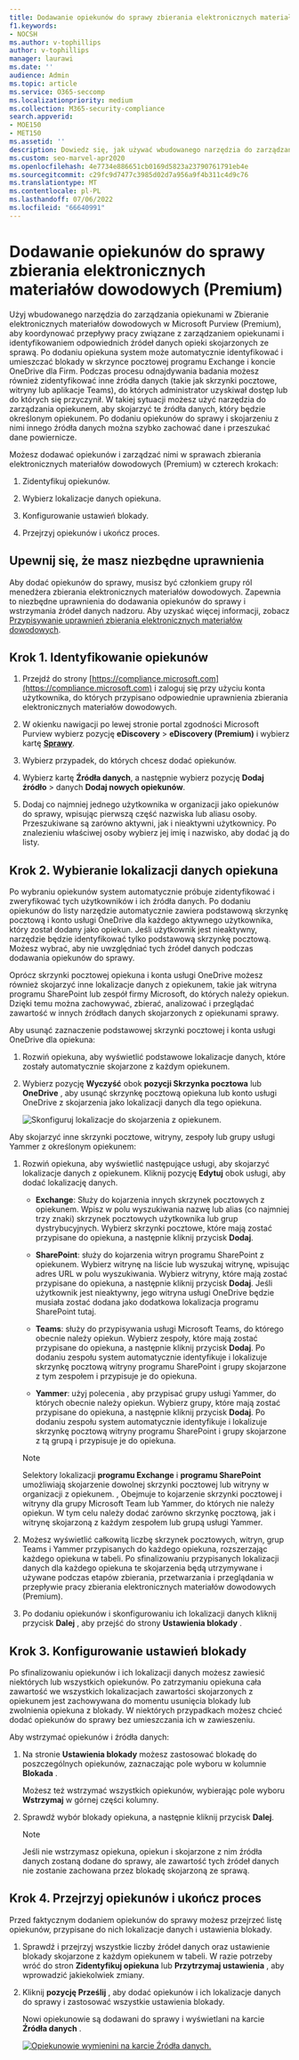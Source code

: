 ```yaml
---
title: Dodawanie opiekunów do sprawy zbierania elektronicznych materiałów dowodowych (Premium)
f1.keywords:
- NOCSH
ms.author: v-tophillips
author: v-tophillips
manager: laurawi
ms.date: ''
audience: Admin
ms.topic: article
ms.service: O365-seccomp
ms.localizationpriority: medium
ms.collection: M365-security-compliance
search.appverid:
- MOE150
- MET150
ms.assetid: ''
description: Dowiedz się, jak używać wbudowanego narzędzia do zarządzania opiekunami w Zbieranie elektronicznych materiałów dowodowych w Microsoft Purview (Premium) do koordynowania przepływów pracy i identyfikowania odpowiednich źródeł danych w danym przypadku.
ms.custom: seo-marvel-apr2020
ms.openlocfilehash: 4e7734e886651cb0169d5823a23790761791eb4e
ms.sourcegitcommit: c29fc9d7477c3985d02d7a956a9f4b311c4d9c76
ms.translationtype: MT
ms.contentlocale: pl-PL
ms.lasthandoff: 07/06/2022
ms.locfileid: "66640991"
---
```

# <a name="add-custodians-to-an-ediscovery-premium-case"></a>Dodawanie opiekunów do sprawy zbierania elektronicznych materiałów dowodowych (Premium)

Użyj wbudowanego narzędzia do zarządzania opiekunami w Zbieranie elektronicznych materiałów dowodowych w Microsoft Purview (Premium), aby koordynować przepływy pracy związane z zarządzaniem opiekunami i identyfikowaniem odpowiednich źródeł danych opieki skojarzonych ze sprawą. Po dodaniu opiekuna system może automatycznie identyfikować i umieszczać blokady w skrzynce pocztowej programu Exchange i koncie OneDrive dla Firm. Podczas procesu odnajdywania badania możesz również zidentyfikować inne źródła danych (takie jak skrzynki pocztowe, witryny lub aplikacje Teams), do których administrator uzyskiwał dostęp lub do których się przyczynił. W takiej sytuacji możesz użyć narzędzia do zarządzania opiekunem, aby skojarzyć te źródła danych, który będzie określonym opiekunem. Po dodaniu opiekunów do sprawy i skojarzeniu z nimi innego źródła danych można szybko zachować dane i przeszukać dane powiernicze.

Możesz dodawać opiekunów i zarządzać nimi w sprawach zbierania elektronicznych materiałów dowodowych (Premium) w czterech krokach:

1. Zidentyfikuj opiekunów.

2. Wybierz lokalizacje danych opiekuna.

3. Konfigurowanie ustawień blokady.

4. Przejrzyj opiekunów i ukończ proces.

## <a name="make-sure-you-have-the-necessary-permissions"></a>Upewnij się, że masz niezbędne uprawnienia

Aby dodać opiekunów do sprawy, musisz być członkiem grupy ról menedżera zbierania elektronicznych materiałów dowodowych. Zapewnia to niezbędne uprawnienia do dodawania opiekunów do sprawy i wstrzymania źródeł danych nadzoru. Aby uzyskać więcej informacji, zobacz [Przypisywanie uprawnień zbierania elektronicznych materiałów dowodowych](get-started-with-advanced-ediscovery.md#step-2-assign-ediscovery-permissions).

## <a name="step-1-identify-custodians"></a>Krok 1. Identyfikowanie opiekunów

1. Przejdź do strony [https://compliance.microsoft.com](https://compliance.microsoft.com) i zaloguj się przy użyciu konta użytkownika, do których przypisano odpowiednie uprawnienia zbierania elektronicznych materiałów dowodowych.

2. W okienku nawigacji po lewej stronie portal zgodności Microsoft Purview wybierz pozycję **eDiscovery** > **eDiscovery (Premium)** i wybierz kartę [**Sprawy**](https://go.microsoft.com/fwlink/p/?linkid=2173764).

3. Wybierz przypadek, do których chcesz dodać opiekunów.

4. Wybierz kartę **Źródła danych**, a następnie wybierz pozycję **Dodaj źródło** >  danych **Dodaj nowych opiekunów**.

5. Dodaj co najmniej jednego użytkownika w organizacji jako opiekunów do sprawy, wpisując pierwszą część nazwiska lub aliasu osoby. Przeszukiwane są zarówno aktywni, jak i nieaktywni użytkownicy. Po znalezieniu właściwej osoby wybierz jej imię i nazwisko, aby dodać ją do listy. 

## <a name="step-2-choose-custodian-data-locations"></a>Krok 2. Wybieranie lokalizacji danych opiekuna

Po wybraniu opiekunów system automatycznie próbuje zidentyfikować i zweryfikować tych użytkowników i ich źródła danych. Po dodaniu opiekunów do listy narzędzie automatycznie zawiera podstawową skrzynkę pocztową i konto usługi OneDrive dla każdego aktywnego użytkownika, który został dodany jako opiekun. Jeśli użytkownik jest nieaktywny, narzędzie będzie identyfikować tylko podstawową skrzynkę pocztową. Możesz wybrać, aby nie uwzględniać tych źródeł danych podczas dodawania opiekunów do sprawy.

Oprócz skrzynki pocztowej opiekuna i konta usługi OneDrive możesz również skojarzyć inne lokalizacje danych z opiekunem, takie jak witryna programu SharePoint lub zespół firmy Microsoft, do których należy opiekun. Dzięki temu można zachowywać, zbierać, analizować i przeglądać zawartość w innych źródłach danych skojarzonych z opiekunami sprawy.

Aby usunąć zaznaczenie podstawowej skrzynki pocztowej i konta usługi OneDrive dla opiekuna:

1. Rozwiń opiekuna, aby wyświetlić podstawowe lokalizacje danych, które zostały automatycznie skojarzone z każdym opiekunem.

2. Wybierz pozycję **Wyczyść** obok **pozycji Skrzynka pocztowa** lub **OneDrive** , aby usunąć skrzynkę pocztową opiekuna lub konto usługi OneDrive z skojarzenia jako lokalizacji danych dla tego opiekuna.

   ![Skonfiguruj lokalizacje do skojarzenia z opiekunem.](../media/ConfigureCustodianLocations.png)

Aby skojarzyć inne skrzynki pocztowe, witryny, zespoły lub grupy usługi Yammer z określonym opiekunem:

1. Rozwiń opiekuna, aby wyświetlić następujące usługi, aby skojarzyć lokalizacje danych z opiekunem. Kliknij pozycję **Edytuj** obok usługi, aby dodać lokalizację danych.

   - **Exchange**: Służy do kojarzenia innych skrzynek pocztowych z opiekunem. Wpisz w polu wyszukiwania nazwę lub alias (co najmniej trzy znaki) skrzynek pocztowych użytkownika lub grup dystrybucyjnych. Wybierz skrzynki pocztowe, które mają zostać przypisane do opiekuna, a następnie kliknij przycisk **Dodaj**.

   - **SharePoint**: służy do kojarzenia witryn programu SharePoint z opiekunem. Wybierz witrynę na liście lub wyszukaj witrynę, wpisując adres URL w polu wyszukiwania. Wybierz witryny, które mają zostać przypisane do opiekuna, a następnie kliknij przycisk **Dodaj**. Jeśli użytkownik jest nieaktywny, jego witryna usługi OneDrive będzie musiała zostać dodana jako dodatkowa lokalizacja programu SharePoint tutaj. 

   - **Teams**: służy do przypisywania usługi Microsoft Teams, do którego obecnie należy opiekun. Wybierz zespoły, które mają zostać przypisane do opiekuna, a następnie kliknij przycisk **Dodaj**. Po dodaniu zespołu system automatycznie identyfikuje i lokalizuje skrzynkę pocztową witryny programu SharePoint i grupy skojarzone z tym zespołem i przypisuje je do opiekuna.

   - **Yammer**: użyj polecenia , aby przypisać grupy usługi Yammer, do których obecnie należy opiekun. Wybierz grupy, które mają zostać przypisane do opiekuna, a następnie kliknij przycisk **Dodaj**. Po dodaniu zespołu system automatycznie identyfikuje i lokalizuje skrzynkę pocztową witryny programu SharePoint i grupy skojarzone z tą grupą i przypisuje je do opiekuna.

   > [!NOTE]
   > Selektory lokalizacji **programu Exchange** i **programu SharePoint** umożliwiają skojarzenie dowolnej skrzynki pocztowej lub witryny w organizacji z opiekunem. , Obejmuje to kojarzenie skrzynki pocztowej i witryny dla grupy Microsoft Team lub Yammer, do których nie należy opiekun. W tym celu należy dodać zarówno skrzynkę pocztową, jak i witrynę skojarzoną z każdym zespołem lub grupą usługi Yammer.

2. Możesz wyświetlić całkowitą liczbę skrzynek pocztowych, witryn, grup Teams i Yammer przypisanych do każdego opiekuna, rozszerzając każdego opiekuna w tabeli. Po sfinalizowaniu przypisanych lokalizacji danych dla każdego opiekuna te skojarzenia będą utrzymywane i używane podczas etapów zbierania, przetwarzania i przeglądania w przepływie pracy zbierania elektronicznych materiałów dowodowych (Premium).

3. Po dodaniu opiekunów i skonfigurowaniu ich lokalizacji danych kliknij przycisk **Dalej** , aby przejść do strony **Ustawienia blokady** .  

## <a name="step-3-configure-hold-settings"></a>Krok 3. Konfigurowanie ustawień blokady

 Po sfinalizowaniu opiekunów i ich lokalizacji danych możesz zawiesić niektórych lub wszystkich opiekunów. Po zatrzymaniu opiekuna cała zawartość we wszystkich lokalizacjach zawartości skojarzonych z opiekunem jest zachowywana do momentu usunięcia blokady lub zwolnienia opiekuna z blokady. W niektórych przypadkach możesz chcieć dodać opiekunów do sprawy bez umieszczania ich w zawieszeniu.

Aby wstrzymać opiekunów i źródła danych:

1. Na stronie **Ustawienia blokady** możesz zastosować blokadę do poszczególnych opiekunów, zaznaczając pole wyboru w kolumnie **Blokada** .

   Możesz też wstrzymać wszystkich opiekunów, wybierając pole wyboru **Wstrzymaj** w górnej części kolumny.

2. Sprawdź wybór blokady opiekuna, a następnie kliknij przycisk **Dalej**.

   > [!NOTE]
   > Jeśli nie wstrzymasz opiekuna, opiekun i skojarzone z nim źródła danych zostaną dodane do sprawy, ale zawartość tych źródeł danych nie zostanie zachowana przez blokadę skojarzoną ze sprawą.

## <a name="step-4-review-the-custodians-and-complete-the-process"></a>Krok 4. Przejrzyj opiekunów i ukończ proces

Przed faktycznym dodaniem opiekunów do sprawy możesz przejrzeć listę opiekunów, przypisane do nich lokalizacje danych i ustawienia blokady.

1. Sprawdź i przejrzyj wszystkie liczby źródeł danych oraz ustawienie blokady skojarzone z każdym opiekunem w tabeli. W razie potrzeby wróć do stron **Zidentyfikuj opiekuna** lub **Przytrzymaj ustawienia** , aby wprowadzić jakiekolwiek zmiany.

2. Kliknij **pozycję Prześlij** , aby dodać opiekunów i ich lokalizacje danych do sprawy i zastosować wszystkie ustawienia blokady.

   Nowi opiekunowie są dodawani do sprawy i wyświetlani na karcie **Źródła danych** .

   [![Opiekunowie wymienini na karcie Źródła danych.](../media/DataSourcesTab.png) ](../media/DataSourcesTab.png#lightbox)
